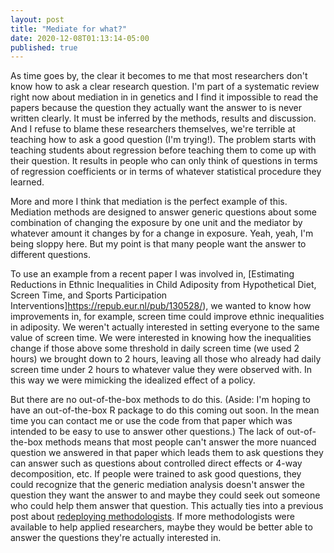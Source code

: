 ```yaml
---
layout: post
title: "Mediate for what?"
date: 2020-12-08T01:13:14-05:00
published: true
---
```


As time goes by, the clear it becomes to me that most researchers don't know how to ask a clear research question. I'm part of a systematic review right now about mediation in in genetics and I find it impossible to read the papers because the question they actually want the answer to is never written clearly. It must be inferred by the methods, results and discussion. And I refuse to blame these researchers themselves, we're terrible at teaching how to ask a good question (I'm trying!). The problem starts with teaching students about regression before teaching them to come up with their question. It results in people who can only think of questions in terms of regression coefficients or in terms of whatever statistical procedure they learned.

More and more I think that mediation is the perfect example of this. Mediation methods are designed to answer generic questions about some combination of changing the exposure by one unit and the mediator by whatever amount it changes by for a change in exposure. Yeah, yeah, I'm being sloppy here. But my point is that many people want the answer to different questions. 

To use an example from a recent paper I was involved in, [Estimating Reductions in Ethnic Inequalities in Child Adiposity from Hypothetical Diet, Screen Time, and Sports Participation Interventions]https://repub.eur.nl/pub/130528/), we wanted to know how improvements in, for example, screen time could improve ethnic inequalities in adiposity. We weren't actually interested in setting everyone to the same value of screen time. We were interested in knowing how the inequalities change if those above some threshold in daily screen time (we used 2 hours) we brought down to 2 hours, leaving all those who already had daily screen time under 2 hours to whatever value they were observed with. In this way we were mimicking the idealized effect of a policy. 

But there are no out-of-the-box methods to do this. (Aside: I'm hoping to have an out-of-the-box R package to do this coming out soon. In the mean time you can contact me or use the code from that paper which was intended to be easy to use to answer other questions.) The lack of out-of-the-box methods means that most people can't answer the more nuanced question we answered in that paper which leads them to ask questions they can answer such as questions about controlled direct effects or 4-way decomposition, etc. If people were trained to ask good questions, they could recognize that the generic mediation analysis doesn't answer the question they want the answer to and maybe they could seek out someone who could help them answer that question. This actually ties into a previous post about [redeploying methodologists](https://www.jeremylabrecque.org/post/improving_methods/). If more methodologists were available to help applied researchers, maybe they would be better able to answer the questions they're actually interested in.  




